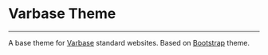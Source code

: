 # Varbase Theme
---

A base theme for [Varbase](https://www.drupal.org/project/varbase) standard websites.
 Based on [Bootstrap](https://www.drupal.org/project/bootstrap) theme.
